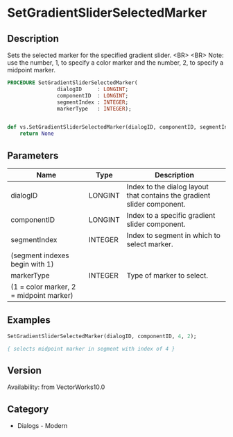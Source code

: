# SetGradientSliderSelectedMarker

## Description
Sets the selected marker for the specified gradient slider. &lt;BR&gt;
&lt;BR&gt;
Note: use the number, 1, to specify a color marker and the number, 2, to specify a midpoint marker.

```pascal
PROCEDURE SetGradientSliderSelectedMarker(
				dialogID     : LONGINT;
				componentID  : LONGINT;
				segmentIndex : INTEGER;
				markerType   : INTEGER);
```

```python

def vs.SetGradientSliderSelectedMarker(dialogID, componentID, segmentIndex, markerType):
    return None
```

## Parameters
|Name|Type|Description|
|---|---|---|
|dialogID|LONGINT|Index to the dialog layout that contains the gradient slider component.|
|componentID|LONGINT|Index to a specific gradient slider component.|
|segmentIndex|INTEGER|Index to segment in which to select marker.
(segment indexes begin with 1)|
|markerType|INTEGER|Type of marker to select.
(1 = color marker, 2 = midpoint marker)|

## Examples
```pascal
SetGradientSliderSelectedMarker(dialogID, componentID, 4, 2);

{ selects midpoint marker in segment with index of 4 }
```

## Version
Availability: from VectorWorks10.0
## Category
* Dialogs - Modern

